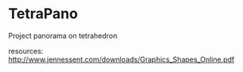 # TetraPano
Project panorama on tetrahedron

resources:
http://www.jennessent.com/downloads/Graphics_Shapes_Online.pdf

